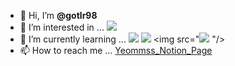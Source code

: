 
- 👋 Hi, I’m **@gotlr98**
- 👀 I’m interested in ... <img src="https://img.shields.io/badge/Python-3776AB?style=flat-square&logo=Python&logoColor=white"/></a>
- 🌱 I’m currently learning ... <img src="https://img.shields.io/badge/Python-3776AB?style=flat-square&logo=Python&logoColor=white"/></a>
<img src="https://img.shields.io/badge/MySQL-4479A1?style=flat-square&logo=MySQL&logoColor=white"/></a>
<img src="<img src="https://img.shields.io/badge/PostgreSQL-4169E1?style=for-the-badge&logo=PostgreSQL&logoColor=white">
"/></a>
- 📫 How to reach me ... [Yeommss_Notion_Page](https://www.notion.so/5642dfca5c7140118db3e4f636ce013e)
<!-- - 💞️ I’m in ... <img src="https://img.shields.io/badge/LikeLion-FF9E2A?style=flat-square&logo=Notion&logoColor=white"/></a> -->

